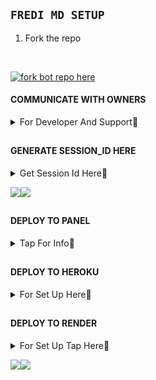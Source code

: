 ## `FREDI MD SETUP`


1. Fork the repo



    <br>
<a href='https://github.com/Fred1e/Fredi_Md/fork' target="_blank"><img alt='fork bot repo here' src='https://img.shields.io/badge/fork repo-black?style=for-the-badge&logo=git&logoColor=blue'/></a>




#### COMMUNICATE WITH OWNERS 




</details>

<details>
<summary>For Developer And Support💯</summary>
  For Help And Developer Join As Here ✔️
<a href='https://whatsapp.com/channel/0029VaihcQv84Om8LP59fO3f' target="_blank"><img alt='WHATSAPP' src='https://img.shields.io/badge/WhatsApp Channel Support-black?style=for-the-badge&logo=whatsapp&logoColor=green'/></a>

<a href='https://chat.whatsapp.com/BdVxcF4C00J4X4Sa39dpOi' target="_blank"><img alt='WHATSAPP' src='https://img.shields.io/badge/Join WhatsApp Group-black?style=for-the-badge&logo=whatsapp&logoColor=green'/></a>

<a href='https://wa.me/255752593977' target="_blank"><img alt='WHATSAPP' src='https://img.shields.io/badge/Wa Me Here-black?style=for-the-badge&logo=whatsapp&logoColor=green'/></a>

<a href='https://www.youtube.com/@freeonlinetvT1' target="_blank"><img alt='YOUTUBE' src='https://img.shields.io/badge/Tutorial Here In Youtube-black?style=for-the-badge&logo=youtube&logoColor=red'/></a>

<a href='t.me/freditech' target="_blank"><img alt='TELEGRAM' src='https://img.shields.io/badge/Telegram For Dev-black?style=for-the-badge&logo=telegram&logoColor=blue'/></a>

<a href='https://t.me/+u3zlb5y6OfxhOTdk' target="_blank"><img alt='TELEGRAM' src='https://img.shields.io/badge/Telegram Group-black?style=for-the-badge&logo=Telegram&logoColor=blue'/></a>
</details>



##

#### GENERATE SESSION_ID HERE



</details>

<details>
<summary>Get Session Id Here💯</summary>
 Get session id by (SCANNING QR1)
    <br>
<a href='https://replit.com/@devibraahadams/Baraka-pairing-code1' target="_blank"><img alt='Qr Scan Cods' src='https://img.shields.io/badge/Qr Scan Code-black?style=for-the-badge&logo=git&logoColor=green'/></a>


Get session id by (PAIRING CODE2)
    <br>
<a href='https://-scanner-144c4a6d3a72.herokuapp.com/' target="_blank"><img alt='Pair Code Your Here' src='https://img.shields.io/badge/Pair Your Code Here-black?style=for-the-badge&logo=whatsapp&logoColor=green'/></a>
</details>

    
<a><img src='https://i.imgur.com/LyHic3i.gif'/></a><a><img src='https://i.imgur.com/LyHic3i.gif'/></a>



##

#### DEPLOY TO PANEL 



</details>

<details>
<summary>Tap For Info💯</summary>
1. If You don't have a account on panel Create a account.
    <br>
<a href='https://bot-hosting.net/?aff=1086839354611212288' target="_blank"><img alt='Create Your Account Now' src='https://img.shields.io/badge/Create Your Account Now-black?style=for-the-badge&logo=discord&logoColor=darkblue'/></a>


2. Now Deploy
    <br>
<a href='https://bot-hosting.net/?aff=1086839354611212288' target="_blank"><img alt='Tap Here For Deployment' src='https://img.shields.io/badge/Deploy To Pannel Here-black?style=for-the-badge&logo=discord&logoColor=darkblue'/></a>
</details>


##

#### DEPLOY TO HEROKU 



</details>

<details>
<summary>For Set Up Here💯</summary>
1. If You don't have a account in Heroku. Create a account.
    <br>
<a href='https://signup.heroku.com/' target="_blank"><img alt='Create Your Account Here' src='https://img.shields.io/badge/Create Your Account Here-black?style=for-the-badge&logo=heroku&logoColor=purple'/></a>


2. Now Deploy
    <br>
<a href='https://dashboard.heroku.com/new?template=https://github.com/Fred1e/Fredi_Md' target="_blank"><img alt='Deploy To Heroku Here' src='https://img.shields.io/badge/Deploy To Heroku Here-black?style=for-the-badge&logo=heroku&logoColor=purple'/></a>
</details>


##

#### DEPLOY TO RENDER




</details>

<details>
<summary>For Set Up Tap Here💯</summary>

1. If You don't have a account in Render. Create a account.
    <br>
<a href='https://dashboard.render.com/register' target="_blank"><img alt='Create Your Account Now' src='https://img.shields.io/badge/Create Your Account Now-black?style=for-the-badge&logo=render&logoColor=blue'/></a>

2. Now Deploy
    <br>
<a href='https://dashboard.render.com' target="_blank"><img alt='Deploy On Render Here' src='https://img.shields.io/badge/Deploy On Render Here-black?style=for-the-badge&logo=render&logoColor=blue'/></a>
</details>

<a><img src='https://i.imgur.com/LyHic3i.gif'/></a><a><img src='https://i.imgur.com/LyHic3i.gif'/></a>

